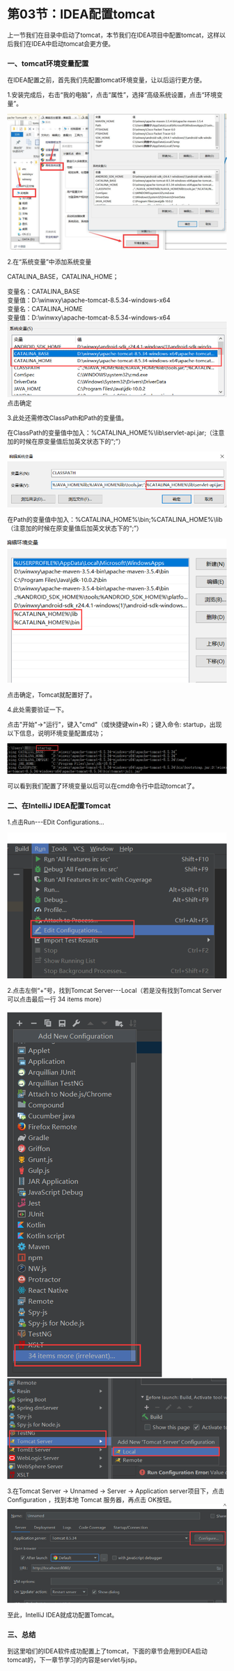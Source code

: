 # 第03节：IDEA配置tomcat

上一节我们在目录中启动了tomcat，本节我们在IDEA项目中配置tomcat，这样以后我们在IDEA中启动tomcat会更方便。

### 一、tomcat环境变量配置

在IDEA配置之前，首先我们先配置tomcat环境变量，让以后运行更方便。  

1.安装完成后，右击“我的电脑”，点击“属性”，选择“高级系统设置，点击“环境变量”。  

![hjbl](..\images/1103_hj1.jpg)

2.在“系统变量”中添加系统变量  

CATALINA_BASE，CATALINA_HOME；  

变量名：CATALINA_BASE  
变量值：D:\winwxy\apache-tomcat-8.5.34-windows-x64 <!-- 你的Tomcat安装目录 -->  
变量名：CATALINA_HOME  
变量值：D:\winwxy\apache-tomcat-8.5.34-windows-x64  
![hjbl](..\images/1103_hj2.png)  
点击确定  

3.此处还需修改ClassPath和Path的变量值。  

在ClassPath的变量值中加入：%CATALINA_HOME%\lib\servlet-api.jar;（注意加的时候在原变量值后加英文状态下的“;”）  

![hjbl](..\images/1103_hj3.png)  

在Path的变量值中加入：%CATALINA_HOME%\bin;%CATALINA_HOME%\lib（注意加的时候在原变量值后加英文状态下的“;”）  

![hjbl](..\images/1103_hj4.png)  

点击确定，Tomcat就配置好了。  

4.此处需要验证一下。  

点击"开始"->"运行"，键入"cmd"（或快捷键win+R）；键入命令: startup，出现以下信息，说明环境变量配置成功；  

![hjbl](..\images/1103_hj5.png)  

可以看到我们配置了环境变量以后可以在cmd命令行中启动tomcat了。

### 二、在IntelliJ IDEA配置Tomcat

1.点击Run---EDit Configurations...

![pz](..\images/1103_pz.png)  

2.点击左侧“+”号，找到Tomcat Server---Local（若是没有找到Tomcat Server 可以点击最后一行 34 items more）  

![pz](..\images/1103_pz2.png)  
![pz](..\images/1103_pz3.png)  

3.在Tomcat Server -> Unnamed -> Server -> Application server项目下，点击 Configuration ，找到本地 Tomcat 服务器，再点击 OK按钮。
![pz](..\images/1103_pz4.png)  

至此，IntelliJ IDEA就成功配置Tomcat。

### 三、总结

到这里咱们的IDEA软件成功配置上了tomcat，下面的章节会用到IDEA启动tomcat的，下一章节学习的内容是servlet与jsp。